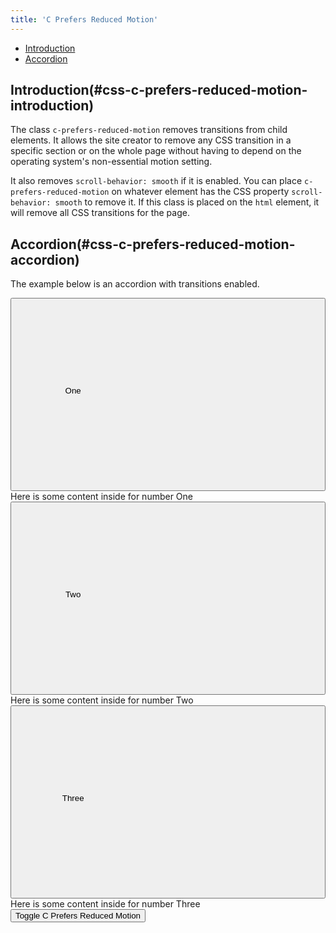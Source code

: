 ```yaml
---
title: 'C Prefers Reduced Motion'
---
```


<div class="nav-toc-absolute">
<div class="nav-toc">

-   [Introduction](#css-c-prefers-reduced-motion-introduction)
-   [Accordion](#css-c-prefers-reduced-motion-accordion)

</div>
</div>

## Introduction(#css-c-prefers-reduced-motion-introduction)

The class `c-prefers-reduced-motion` removes transitions from child elements. It allows the site creator to remove any CSS transition in a specific section or on the whole page without having to depend on the operating system's non-essential motion setting.

It also removes `scroll-behavior: smooth` if it is enabled. You can place `c-prefers-reduced-motion` on whatever element has the CSS property `scroll-behavior: smooth` to remove it. If this class is placed on the `html` element, it will remove all CSS transitions for the page.

## Accordion(#css-c-prefers-reduced-motion-accordion)

The example below is an accordion with transitions enabled.

<div class="sheet-example">
	<div aria-orientation="vertical" class="panel-group" role="tablist">
		<div class="panel panel-secondary" role="tablist">
			<button aria-controls="collapsePanelOne" aria-expanded="false" class="btn btn-unstyled panel-header panel-header-link collapse-icon collapse-icon-middle collapsed" data-target="#collapsePanelOne" data-toggle="collapse" role="tab">
				<span class="panel-title">One</span>
				<span class="collapse-icon-closed">
					<svg class="lexicon-icon lexicon-icon-angle-right" role="presentation">
						<use xlink:href="/images/icons/icons.svg#angle-right"></use>
					</svg>
				</span>
				<span class="collapse-icon-open">
					<svg class="lexicon-icon lexicon-icon-angle-down" role="presentation">
						<use xlink:href="/images/icons/icons.svg#angle-down"></use>
					</svg>
				</span>
			</button>
			<div class="panel-collapse collapse" id="collapsePanelOne" role="tabpanel">
				<div class="panel-body">Here is some content inside for number One</div>
			</div>
		</div>
		<div class="panel panel-secondary" role="tablist">
			<button aria-controls="collapsePanelTwo" aria-expanded="false" class="btn btn-unstyled panel-header panel-header-link collapse-icon collapse-icon-middle collapsed" data-target="#collapsePanelTwo" data-toggle="collapse" role="tab">
				<span class="panel-title">Two</span>
				<span class="collapse-icon-closed">
					<svg class="lexicon-icon lexicon-icon-angle-right" role="presentation">
						<use xlink:href="/images/icons/icons.svg#angle-right"></use>
					</svg>
				</span>
				<span class="collapse-icon-open">
					<svg class="lexicon-icon lexicon-icon-angle-down" role="presentation">
						<use xlink:href="/images/icons/icons.svg#angle-down"></use>
					</svg>
				</span>
			</button>
			<div class="panel-collapse collapse" id="collapsePanelTwo" role="tabpanel">
				<div class="panel-body">Here is some content inside for number Two</div>
			</div>
		</div>
		<div class="panel panel-secondary" role="tablist">
			<button aria-controls="collapsePanelThree" aria-expanded="false" class="btn btn-unstyled panel-header panel-header-link collapse-icon collapse-icon-middle collapsed" data-target="#collapsePanelThree" data-toggle="collapse" role="tab">
				<span class="panel-title">Three</span>
				<span class="collapse-icon-closed">
					<svg class="lexicon-icon lexicon-icon-angle-right" role="presentation">
						<use xlink:href="/images/icons/icons.svg#angle-right"></use>
					</svg>
				</span>
				<span class="collapse-icon-open">
					<svg class="lexicon-icon lexicon-icon-angle-down" role="presentation">
						<use xlink:href="/images/icons/icons.svg#angle-down"></use>
					</svg>
				</span>
			</button>
			<div class="panel-collapse collapse" id="collapsePanelThree" role="tabpanel">
				<div class="panel-body">Here is some content inside for number Three</div>
			</div>
		</div>
	</div>
	<div class="mt-3">
		<button class="btn btn-primary" onclick="event.currentTarget.closest('.sheet-example').classList.toggle('c-prefers-reduced-motion');" type="button">Toggle C Prefers Reduced Motion</button>
	</div>
</div>

